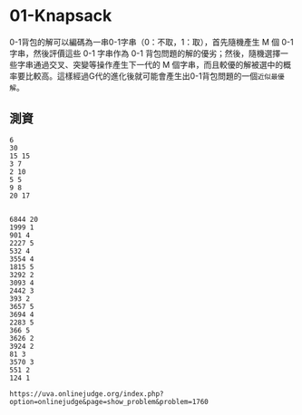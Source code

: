 # 01-Knapsack
0-1背包的解可以編碼為一串0-1字串（0：不取，1：取），首先隨機產生 M 個 0-1 字串，然後評價這些 0-1 字串作為 0-1 背包問題的解的優劣；然後，隨機選擇一些字串通過交叉、突變等操作產生下一代的 M 個字串，而且較優的解被選中的概率要比較高。這樣經過G代的進化後就可能會產生出0-1背包問題的一個`近似最優解`。





## 測資

```
6
30
15 15
3 7
2 10
5 5
9 8
20 17


6844 20
1999 1
901 4
2227 5
532 4
3554 4
1815 5
3292 2
3093 4
2442 3
393 2
3657 5
3694 4
2283 5
366 5
3626 2
3924 2
81 3
3570 3
551 2
124 1

https://uva.onlinejudge.org/index.php?option=onlinejudge&page=show_problem&problem=1760
```
